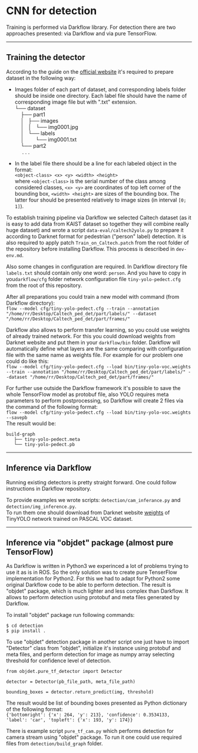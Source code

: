 # CNN for detection
Training is performed via Darkflow library. For detection there are two approaches presented:
via Darkflow and via pure TensorFlow.
___

## Training the detector
According to the guide on the [official website](https://pjreddie.com/darknet/yolo/)
it's required to prepare dataset in the following way:
 * Images folder of each part of dataset, and corresponding labels folder
  should be inside one directory. Each label file should have the name of corresponding image file but 
 with ".txt" extension.  
 └── dataset  
 &nbsp;&nbsp;&nbsp;&nbsp;├── part1  
 &nbsp;&nbsp;&nbsp;&nbsp;│   ├── images  
 &nbsp;&nbsp;&nbsp;&nbsp;│   │   └── img0001.jpg  
 &nbsp;&nbsp;&nbsp;&nbsp;│   └── labels  
 &nbsp;&nbsp;&nbsp;&nbsp;│    &nbsp;&nbsp;&nbsp;&nbsp; └── img0001.txt  
 &nbsp;&nbsp;&nbsp;&nbsp;└── part2  
 &nbsp;&nbsp;&nbsp;&nbsp; . . .
 
 * In the label file there should be a line for each labeled object in the
 format:  
 `<object-class> <x> <y> <width> <height>`  
 where `<object-class>` is the serial number of the class among considered
 classes, `<x> <y>` are coordinates of top left corner of the bounding box, 
 `<width> <height>` are sizes of the bounding box. The latter four should be
 presented relatively to image sizes (in interval `[0; 1]`).
 
 To establish training pipeline via Darkflow we selected Caltech dataset
 (as it is easy to add data from KAIST dataset so together they will 
 combine really huge dataset) and wrote a script `data-eval/caltech2yolo.py`
 to  prepare it according to Darknet format for pedestrian 
 ("person" label) detection. It is also required to apply patch 
 `Train_on_Caltech.patch` from the root folder of the repository before
 installing Darkflow. This process is described in `dev-env.md`.
 
 Also some changes in configuration are required. In Darkflow directory
 file `labels.txt` should contain only one word: `person`. And you have to 
 copy in you`darkflow/cfg` folder network configuration file `tiny-yolo-pedect.cfg`
 from the root of this repository. 
 
 After all preparations you could train a new model with command 
 (from Darkflow directory):  
 `flow --model cfg/tiny-yolo-pedect.cfg --train --annotation "/home/rr/Desktop/Caltech_ped_det/part/labels/" --dataset "/home/rr/Desktop/Caltech_ped_det/part/frames/"`
 
 Darkflow also allows to perform transfer learning, so you could use
 weights of already trained network. For this you could download
 weights from Darknet website and put them in your `darkflow/bin` 
 folder. Darkflow will automatically define what layers are the same
 comparing with configuration file with the same name as weights file.
 For example for our problem one could do like this:  
 `flow --model cfg/tiny-yolo-pedect.cfg --load bin/tiny-yolo-voc.weights --train --annotation "/home/rr/Desktop/Caltech_ped_det/part/labels/" --dataset "/home/rr/Desktop/Caltech_ped_det/part/frames/"`
 
 For further use outside the Darkflow framework it's possible to save
 the whole TensorFlow model as protobuf file, also YOLO requires meta
 parameters to perform postprocessing, so Darkflow will create 2 files
 via the command of the following format:  
 `flow --model cfg/tiny-yolo-pedect.cfg --load bin/tiny-yolo-voc.weights --savepb`  
 The result would be:
 ```
 build-graph
    ├── tiny-yolo-pedect.meta
    └── tiny-yolo-pedect.pb
 ```
 ___
 
 
## Inference via Darkflow
Running existing detectors is pretty straight forward. One could follow
instructions in Darkflow repository. 

To provide examples we wrote 
scripts: `detection/cam_inferance.py` and `detection/img_inference.py`.  
To run them one should download from Darknet website [weights](https://pjreddie.com/media/files/tiny-yolo-voc.weights`) 
of TinyYOLO network trained on PASCAL VOC dataset.
___

## Inference via "objdet" package (almost pure TensorFlow)
As Darkflow is written in Python3 we experinced a lot of problems trying 
to use it as is in ROS. So the only solution was to create pure TenserFlow 
implementation for Python2. For this we had to adapt for Python2 some original
Darkflow code to be able to perform detection. The result is "objdet"
package, which is much lighter and less complex than Darkflow. 
It allows to perform detection using protobuf and meta files
generated by Darkflow.

To install "objdet" package run following commands:
```
$ cd detection
$ pip install .
```

To use "objdet" detection package in another script one just have to import 
"Detector" class from "objdet", initialize it's instance using 
protobuf and meta files, and perform detection for image as 
numpy array selecting threshold for confidence level of detection.

```
from objdet.pure_tf_detector import Detector

detector = Detector(pb_file_path, meta_file_path)

bounding_boxes = detector.return_predict(img, threshold)
```

The result would be list of bounding boxes presented as 
Python dictionary of the following format:  
`{'bottomright': {'x': 264, 'y': 213}, 'confidence': 0.3534133, 'label': 'car', 'topleft': {'x': 193, 'y': 174}}`

There is example script `pure_tf_cam.py` which performs detection for
camera stream using "objdet" package. To run it one could use 
required files from `detection/build_graph` folder.
